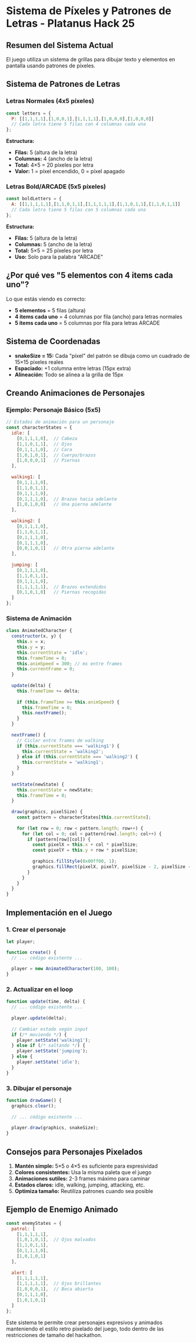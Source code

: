 # Sistema de Píxeles y Patrones de Letras - Platanus Hack 25

## Resumen del Sistema Actual

El juego utiliza un sistema de grillas para dibujar texto y elementos en pantalla usando patrones de píxeles.

## Sistema de Patrones de Letras

### Letras Normales (4x5 píxeles)
```javascript
const letters = {
  P: [[1,1,1,1],[1,0,0,1],[1,1,1,1],[1,0,0,0],[1,0,0,0]]
  // Cada letra tiene 5 filas con 4 columnas cada una
};
```

**Estructura:**
- **Filas:** 5 (altura de la letra)
- **Columnas:** 4 (ancho de la letra)
- **Total:** 4×5 = 20 píxeles por letra
- **Valor:** 1 = píxel encendido, 0 = píxel apagado

### Letras Bold/ARCADE (5x5 píxeles)
```javascript
const boldLetters = {
  A: [[1,1,1,1,1],[1,1,0,1,1],[1,1,1,1,1],[1,1,0,1,1],[1,1,0,1,1]]
  // Cada letra tiene 5 filas con 5 columnas cada una
};
```

**Estructura:**
- **Filas:** 5 (altura de la letra)
- **Columnas:** 5 (ancho de la letra)
- **Total:** 5×5 = 25 píxeles por letra
- **Uso:** Solo para la palabra "ARCADE"

## ¿Por qué ves "5 elementos con 4 items cada uno"?

Lo que estás viendo es correcto:
- **5 elementos** = 5 filas (altura)
- **4 items cada uno** = 4 columnas por fila (ancho) para letras normales
- **5 items cada uno** = 5 columnas por fila para letras ARCADE

## Sistema de Coordenadas

- **snakeSize = 15:** Cada "píxel" del patrón se dibuja como un cuadrado de 15×15 píxeles reales
- **Espaciado:** +1 columna entre letras (15px extra)
- **Alineación:** Todo se alinea a la grilla de 15px

## Creando Animaciones de Personajes

### Ejemplo: Personaje Básico (5x5)

```javascript
// Estados de animación para un personaje
const characterStates = {
  idle: [
    [0,1,1,1,0],  // Cabeza
    [1,1,0,1,1],  // Ojos
    [0,1,1,1,0],  // Cara
    [1,0,1,0,1],  // Cuerpo/brazos
    [1,0,0,0,1]   // Piernas
  ],
  
  walking1: [
    [0,1,1,1,0],
    [1,1,0,1,1],
    [0,1,1,1,0],
    [0,1,1,1,0],  // Brazos hacia adelante
    [1,0,1,0,0]   // Una pierna adelante
  ],
  
  walking2: [
    [0,1,1,1,0],
    [1,1,0,1,1],
    [0,1,1,1,0],
    [0,1,1,1,0],
    [0,0,1,0,1]   // Otra pierna adelante
  ],
  
  jumping: [
    [0,1,1,1,0],
    [1,1,0,1,1],
    [0,1,1,1,0],
    [1,1,1,1,1],  // Brazos extendidos
    [0,1,0,1,0]   // Piernas recogidas
  ]
};
```

### Sistema de Animación

```javascript
class AnimatedCharacter {
  constructor(x, y) {
    this.x = x;
    this.y = y;
    this.currentState = 'idle';
    this.frameTime = 0;
    this.animSpeed = 300; // ms entre frames
    this.currentFrame = 0;
  }
  
  update(delta) {
    this.frameTime += delta;
    
    if (this.frameTime >= this.animSpeed) {
      this.frameTime = 0;
      this.nextFrame();
    }
  }
  
  nextFrame() {
    // Ciclar entre frames de walking
    if (this.currentState === 'walking1') {
      this.currentState = 'walking2';
    } else if (this.currentState === 'walking2') {
      this.currentState = 'walking1';
    }
  }
  
  setState(newState) {
    this.currentState = newState;
    this.frameTime = 0;
  }
  
  draw(graphics, pixelSize) {
    const pattern = characterStates[this.currentState];
    
    for (let row = 0; row < pattern.length; row++) {
      for (let col = 0; col < pattern[row].length; col++) {
        if (pattern[row][col]) {
          const pixelX = this.x + col * pixelSize;
          const pixelY = this.y + row * pixelSize;
          
          graphics.fillStyle(0x00ff00, 1);
          graphics.fillRect(pixelX, pixelY, pixelSize - 2, pixelSize - 2);
        }
      }
    }
  }
}
```

## Implementación en el Juego

### 1. Crear el personaje
```javascript
let player;

function create() {
  // ... código existente ...
  
  player = new AnimatedCharacter(100, 100);
}
```

### 2. Actualizar en el loop
```javascript
function update(time, delta) {
  // ... código existente ...
  
  player.update(delta);
  
  // Cambiar estado según input
  if (/* moviendo */) {
    player.setState('walking1');
  } else if (/* saltando */) {
    player.setState('jumping');
  } else {
    player.setState('idle');
  }
}
```

### 3. Dibujar el personaje
```javascript
function drawGame() {
  graphics.clear();
  
  // ... código existente ...
  
  player.draw(graphics, snakeSize);
}
```

## Consejos para Personajes Pixelados

1. **Mantén simple:** 5×5 o 4×5 es suficiente para expresividad
2. **Colores consistentes:** Usa la misma paleta que el juego
3. **Animaciones sutiles:** 2-3 frames máximo para caminar
4. **Estados claros:** idle, walking, jumping, attacking, etc.
5. **Optimiza tamaño:** Reutiliza patrones cuando sea posible

## Ejemplo de Enemigo Animado

```javascript
const enemyStates = {
  patrol: [
    [1,1,1,1,1],
    [1,0,1,0,1],  // Ojos malvados
    [1,1,0,1,1],
    [0,1,1,1,0],
    [1,0,1,0,1]
  ],
  
  alert: [
    [1,1,1,1,1],
    [1,1,1,1,1],  // Ojos brillantes
    [1,0,0,0,1],  // Boca abierta
    [0,1,1,1,0],
    [1,0,1,0,1]
  ]
};
```

Este sistema te permite crear personajes expresivos y animados manteniendo el estilo retro pixelado del juego, todo dentro de las restricciones de tamaño del hackathon.